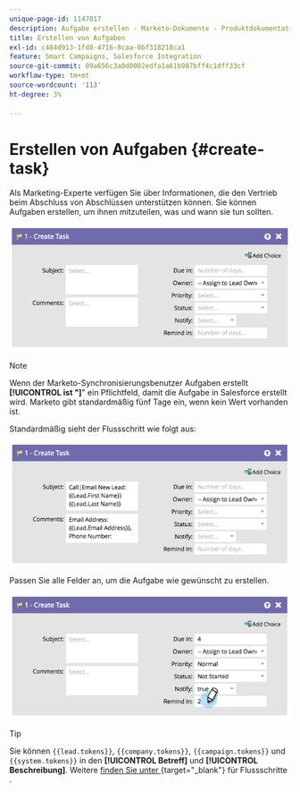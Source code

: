 ```yaml
---
unique-page-id: 1147017
description: Aufgabe erstellen - Marketo-Dokumente - Produktdokumentation
title: Erstellen von Aufgaben
exl-id: c484d913-1fd8-4716-8caa-0bf318218ca1
feature: Smart Campaigns, Salesforce Integration
source-git-commit: 09a656c3a0d0002edfa1a61b987bff4c1dff33cf
workflow-type: tm+mt
source-wordcount: '113'
ht-degree: 3%

---
```


# Erstellen von Aufgaben {#create-task}

Als Marketing-Experte verfügen Sie über Informationen, die den Vertrieb beim Abschluss von Abschlüssen unterstützen können. Sie können Aufgaben erstellen, um ihnen mitzuteilen, was und wann sie tun sollten.

![](assets/create-task-1.png)

>[!NOTE]
>
>Wenn der Marketo-Synchronisierungsbenutzer Aufgaben erstellt **[!UICONTROL ist &quot;]**&quot; ein Pflichtfeld, damit die Aufgabe in Salesforce erstellt wird. Marketo gibt standardmäßig fünf Tage ein, wenn kein Wert vorhanden ist.

Standardmäßig sieht der Flussschritt wie folgt aus:

![](assets/create-task-2.png)

Passen Sie alle Felder an, um die Aufgabe wie gewünscht zu erstellen.

![](assets/create-task-3.png)

>[!TIP]
>
>Sie können `{{lead.tokens}}`, `{{company.tokens}}`, `{{campaign.tokens}}` und `{{system.tokens}}` in den **[!UICONTROL Betreff]** und **[!UICONTROL Beschreibung]**. Weitere [ finden Sie unter ](/help/marketo/product-docs/core-marketo-concepts/smart-campaigns/flow-actions/use-tokens-in-flow-steps.md){target="_blank"} für Flussschritte .
